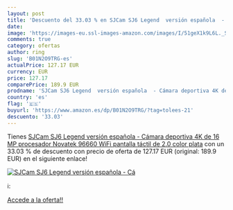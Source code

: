 ```yaml
---
layout: post
title: 'Descuento del 33.03 % en SJCam SJ6 Legend  versión española  - Cá'
date: 
image: 'https://images-eu.ssl-images-amazon.com/images/I/51geX1k9L6L._SL200_.jpg'
comments: true
category: ofertas
author: ring
slug: 'B01N2O9TRG-es'
actualPrice: 127.17 EUR
currency: EUR
price: 127.17
comparePrice: 189.9 EUR
prodname: 'SJCam SJ6 Legend  versión española  - Cámara deportiva 4K de 16 MP  procesador Novatek 96660  WiFi  pantalla táctil de 2.0    color plata'
country: 'es'
flag: '🇪🇸'
buyurl: 'https://www.amazon.es/dp/B01N2O9TRG/?tag=tolees-21'
descuento: '33.03'
---
```


Tienes [SJCam SJ6 Legend  versión española  - Cámara deportiva 4K de 16 MP  procesador Novatek 96660  WiFi  pantalla táctil de 2.0    color plata](https://www.amazon.es/dp/B01N2O9TRG/?tag=tolees-21) con un 33.03 % de descuento con precio de oferta de 127.17 EUR (original: 189.9 EUR) en el siguiente enlace!

[![SJCam SJ6 Legend  versión española  - Cá](https://images-eu.ssl-images-amazon.com/images/I/51geX1k9L6L._SL200_.jpg)](https://www.amazon.es/dp/B01N2O9TRG/?tag=tolees-21)

ℹ️:


[Accede a la oferta!!](https://www.amazon.es/dp/B01N2O9TRG/?tag=tolees-21)
